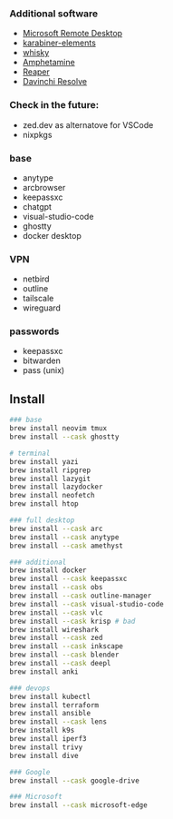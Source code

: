 ### Additional software
- [Microsoft Remote Desktop](https://apps.apple.com/us/app/microsoft-remote-desktop/id1295203466?mt=12)
- [karabiner-elements](https://karabiner-elements.pqrs.org/)  
- [whisky](https://getwhisky.app)
- [Amphetamine](https://apps.apple.com/ge/app/amphetamine/id937984704?mt=12)
- [Reaper](https://www.reaper.fm/)
- [Davinchi Resolve](https://www.blackmagicdesign.com/products/davinciresolve)

### Check in the future:
- zed.dev as alternatove for VSCode
- nixpkgs

### base
- anytype
- arcbrowser
- keepassxc
- chatgpt
- visual-studio-code
- ghostty
- docker desktop

### VPN
- netbird
- outline
- tailscale
- wireguard

### passwords
- keepassxc
- bitwarden
- pass (unix)

## Install
```bash
### base
brew install neovim tmux
brew install --cask ghostty

# terminal
brew install yazi
brew install ripgrep
brew install lazygit
brew install lazydocker
brew install neofetch
brew install htop

### full desktop
brew install --cask arc
brew install --cask anytype
brew install --cask amethyst

### additional
brew install docker
brew install --cask keepassxc
brew install --cask obs
brew install --cask outline-manager
brew install --cask visual-studio-code
brew install --cask vlc
brew install --cask krisp # bad
brew install wireshark
brew install --cask zed
brew install --cask inkscape
brew install --cask blender
brew install --cask deepl
brew install anki

### devops
brew install kubectl
brew install terraform
brew install ansible
brew install --cask lens
brew install k9s
brew install iperf3
brew install trivy
brew install dive

### Google
brew install --cask google-drive

### Microsoft
brew install --cask microsoft-edge
```
